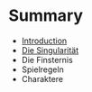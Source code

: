 # Summary

* [Introduction](README.md)
* [Die Singularität](die_singularitat.md)
* Die Finsternis
* Spielregeln
* Charaktere

